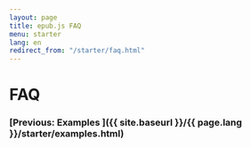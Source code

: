 ```yaml
---
layout: page
title: epub.js FAQ
menu: starter
lang: en
redirect_from: "/starter/faq.html"
---
```


# FAQ

###  [Previous: Examples ]({{ site.baseurl }}/{{ page.lang }}/starter/examples.html)
